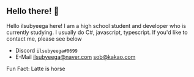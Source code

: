 ## Hello there! 👋
Hello ilsubyeega here!
I am a high school student and developer who is currently studying.
I usually do C#, javascript, typescript.
If you'd like to contact me, please see below

- Discord  `ilsubyeega#0699`
- E-Mail ilsubyeega@naver.com sob@kakao.com

Fun Fact: Latte is horse

